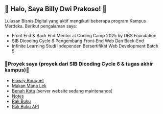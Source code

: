 ##  🙌 Halo, Saya Billy Dwi Prakoso! 🙌
Lulusan Bisnis Digital yang aktif mengikuti beberapa program Kampus Merdeka. Berikut pengalaman saya:

-  Front End & Back End Mentor at Coding Camp 2025 by DBS Foundation
-  SIB Dicoding Cycle 6 Pengembang Front-End Web Dan Back-End
-  Infinite Learning Studi Independen Bersertifikat Web Development Batch 5

### 🔗Proyek saya (proyek dari SIB Dicoding Cycle 6 & tugas akhir kampus)🔗
- [Flowry Bouquet](https://flowrybouquet.netlify.app/)
- [Makan Mana Lek](https://makanlek.netlify.app/)
- [Benah Kota](https://github.com/bidwi/BenahKota) (server website sedang maintenance)
- [Notes](https://bidwi.github.io/notes/)
- [Rak Buku](https://bidwi.github.io/RakBuku/)
- [Rak Buku API](https://github.com/bidwi/rak-buku-api/)
